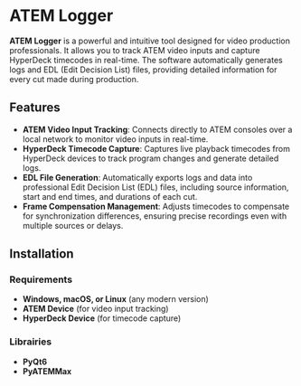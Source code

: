 # ATEM Logger

**ATEM Logger** is a powerful and intuitive tool designed for video production professionals. It allows you to track ATEM video inputs and capture HyperDeck timecodes in real-time. The software automatically generates logs and EDL (Edit Decision List) files, providing detailed information for every cut made during production.

## Features

- **ATEM Video Input Tracking**: Connects directly to ATEM consoles over a local network to monitor video inputs in real-time.
- **HyperDeck Timecode Capture**: Captures live playback timecodes from HyperDeck devices to track program changes and generate detailed logs.
- **EDL File Generation**: Automatically exports logs and data into professional Edit Decision List (EDL) files, including source information, start and end times, and durations of each cut.
- **Frame Compensation Management**: Adjusts timecodes to compensate for synchronization differences, ensuring precise recordings even with multiple sources or delays.

## Installation

### Requirements
- **Windows, macOS, or Linux** (any modern version)
- **ATEM Device** (for video input tracking)
- **HyperDeck Device** (for timecode capture)

### Librairies
- **PyQt6**
- **PyATEMMax**
